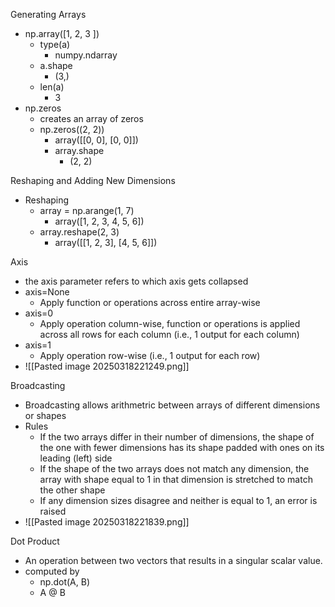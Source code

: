 Generating Arrays 
- np.array(\[1, 2, 3 ])
	- type(a)
		- numpy.ndarray
	- a.shape
		- (3,)
	- len(a)
		- 3
- np.zeros
	- creates an array of zeros 
	- np.zeros((2, 2))
		- array(\[\[0, 0], \[0, 0]])
		- array.shape
			- (2, 2)

Reshaping and Adding New Dimensions 
- Reshaping
	- array = np.arange(1, 7)
		- array(\[1, 2, 3, 4, 5, 6])
	- array.reshape(2, 3)
		- array(\[\[1, 2, 3], \[4, 5, 6]])

Axis 
- the axis parameter refers to which axis gets collapsed 
- axis=None
	- Apply function or operations across entire array-wise
- axis=0
	- Apply operation column-wise, function or operations is applied across all rows for each column (i.e., 1 output for each column)
- axis=1
	- Apply operation row-wise (i.e., 1 output for each row)
- ![[Pasted image 20250318221249.png]]

Broadcasting 
- Broadcasting allows arithmetric between arrays of different dimensions or shapes 
- Rules 
	- If the two arrays differ in their number of dimensions, the shape of the one with fewer dimensions has its shape padded with ones on its leading (left) side
	- If the shape of the two arrays does not match any dimension, the array with shape equal to 1 in that dimension is stretched to match the other shape
	- If any dimension sizes disagree and neither is equal to 1, an error is raised 
- ![[Pasted image 20250318221839.png]]

Dot Product 
- An operation between two vectors that results in a singular scalar value. 
- computed by 
	- np.dot(A, B)
	- A @ B